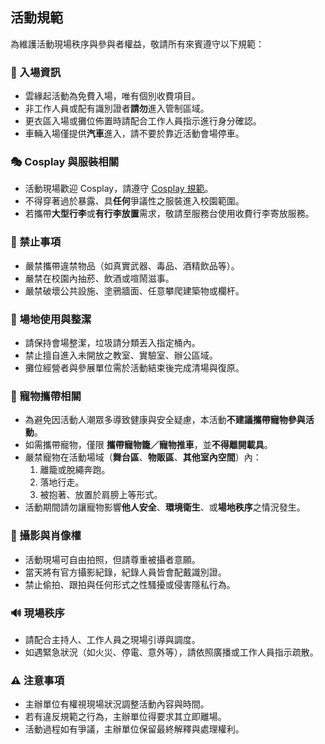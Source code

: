 ## 活動規範

為維護活動現場秩序與參與者權益，敬請所有來賓遵守以下規範：

### 🎫 入場資訊

- 雲緣起活動為免費入場，唯有個別收費項目。
- 非工作人員或配有識別證者**請勿**進入管制區域。
- 更衣區入場或攤位佈置時請配合工作人員指示進行身分確認。
- 車輛入場僅提供**汽車**進入，請不要於靠近活動會場停車。

### 🎭 Cosplay 與服裝相關

- 活動現場歡迎 Cosplay，請遵守 [Cosplay 規範](https://yunlinanimefestival.github.io/YAF_web/FestivalInfo/Cosplay)。
- 不得穿著過於暴露、具**任何**爭議性之服裝進入校園範圍。
- 若攜帶**大型行李**或**有行李放置**需求，敬請至服務台使用收費行李寄放服務。

### 🚷 禁止事項

- 嚴禁攜帶違禁物品（如真實武器、毒品、酒精飲品等）。
- 嚴禁在校園內抽菸、飲酒或喧鬧滋事。
- 嚴禁破壞公共設施、塗鴉牆面、任意攀爬建築物或欄杆。

### 🧼 場地使用與整潔

- 請保持會場整潔，垃圾請分類丟入指定桶內。
- 禁止擅自進入未開放之教室、實驗室、辦公區域。
- 攤位經營者與參展單位需於活動結束後完成清場與復原。

### 🐾 寵物攜帶相關

- 為避免因活動人潮眾多導致健康與安全疑慮，本活動**不建議攜帶寵物參與活動**。
- 如需攜帶寵物，僅限 **攜帶寵物籠／寵物推車**，並**不得離開載具**。
- 嚴禁寵物在活動場域（**舞台區**、**物販區**、**其他室內空間**）內：
  1. 離籠或脫繩奔跑。
  2. 落地行走。
  3. 被抱著、放置於肩膀上等形式。
- 活動期間請勿讓寵物影響**他人安全**、**環境衛生**、或**場地秩序**之情況發生。

### 📸 攝影與肖像權

- 活動現場可自由拍照，但請尊重被攝者意願。
- 當天將有官方攝影紀錄，紀錄人員皆會配戴識別證。
- 禁止偷拍、跟拍與任何形式之性騷擾或侵害隱私行為。

### 🔊 現場秩序

- 請配合主持人、工作人員之現場引導與調度。
- 如遇緊急狀況（如火災、停電、意外等），請依照廣播或工作人員指示疏散。

### ⚠ 注意事項

- 主辦單位有權視現場狀況調整活動內容與時間。
- 若有違反規範之行為，主辦單位得要求其立即離場。
- 活動過程如有爭議，主辦單位保留最終解釋與處理權利。